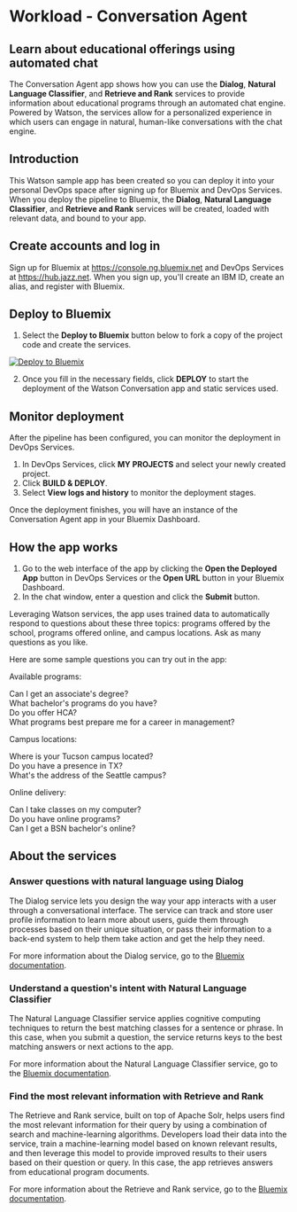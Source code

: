 # Workload - Conversation Agent

## Learn about educational offerings using automated chat
The Conversation Agent app shows how you can use the **Dialog**, **Natural Language Classifier**, and **Retrieve and Rank** services to provide information about educational programs through an automated chat engine. Powered by Watson, the services allow for a personalized experience in which users can engage in natural, human-like conversations with the chat engine.

## Introduction
This Watson sample app has been created so you can deploy it into your personal DevOps space after signing up for Bluemix and DevOps Services. When you deploy the pipeline to Bluemix, the **Dialog**, **Natural Language Classifier**, and **Retrieve and Rank** services will be created, loaded with relevant data, and bound to your app.

## Create accounts and log in

Sign up for Bluemix at https://console.ng.bluemix.net and DevOps Services at https://hub.jazz.net.
When you sign up, you'll create an IBM ID, create an alias, and register with Bluemix.

## Deploy to Bluemix

1. Select the **Deploy to Bluemix** button below to fork a copy of the project code and create the services.

  [![Deploy to Bluemix](https://bluemix.net/deploy/button.png)](https://bluemix.net/deploy?repository=https://github.com/cfsworkload/watson-conversation.git)

2.  Once you fill in the necessary fields, click **DEPLOY** to start the deployment of the Watson Conversation app and static services used.

## Monitor deployment

After the pipeline has been configured, you can monitor the deployment in DevOps Services.

1. In DevOps Services, click **MY PROJECTS** and select your newly created project.
2. Click **BUILD & DEPLOY**.
3. Select **View logs and history** to monitor the deployment stages.

Once the deployment finishes, you will have an instance of the Conversation Agent app in your Bluemix Dashboard.

## How the app works

1.  Go to the web interface of the app by clicking the **Open the Deployed App** button in DevOps Services or the **Open URL** button in your Bluemix Dashboard.
2. In the chat window, enter a question and click the **Submit** button.

Leveraging Watson services, the app uses trained data to automatically respond to questions about these three topics: programs offered by the school, programs offered online, and campus locations. Ask as many questions as you like.

Here are some sample questions you can try out in the app:

Available programs:

Can I get an associate's degree?  
What bachelor's programs do you have?  
Do you offer HCA?  
What programs best prepare me for a career in management?

Campus locations:

Where is your Tucson campus located?  
Do you have a presence in TX?  
What's the address of the Seattle campus?  

Online delivery:

Can I take classes on my computer?  
Do you have online programs?  
Can I get a BSN bachelor's online?


## About the services

### Answer questions with natural language using Dialog
The Dialog service lets you  design the way your app interacts with a user through a conversational interface. The service can track and store user profile information to learn more about users, guide them through processes based on their unique situation, or pass their information to a back-end system to help them take action and get the help they need.

For more information about the Dialog service, go to the [Bluemix documentation](https://www.ng.bluemix.net/docs/services/Dialog/index.html).

### Understand a question's intent with Natural Language Classifier
The Natural Language Classifier service applies cognitive computing techniques to return the best matching classes for a sentence or phrase. In this case, when you submit a question, the service returns keys to the best matching answers or next actions to the app.

For more information about the Natural Language Classifier service, go to the [Bluemix documentation](https://www.ng.bluemix.net/docs/services/NaturalLanguageClassifier/index.html).

### Find the most relevant information with Retrieve and Rank
The Retrieve and Rank service, built on top of Apache Solr,  helps users find the most relevant information for their query by using a combination of search and machine-learning algorithms. Developers load their data into the service, train a machine-learning model based on known relevant results, and then leverage this model to provide improved results to their users based on their question or query. In this case, the app retrieves answers from educational program documents.

For more information about the Retrieve and Rank service, go to the [Bluemix documentation](https://www.ng.bluemix.net/docs/services/RetrieveandRank/index.html).
